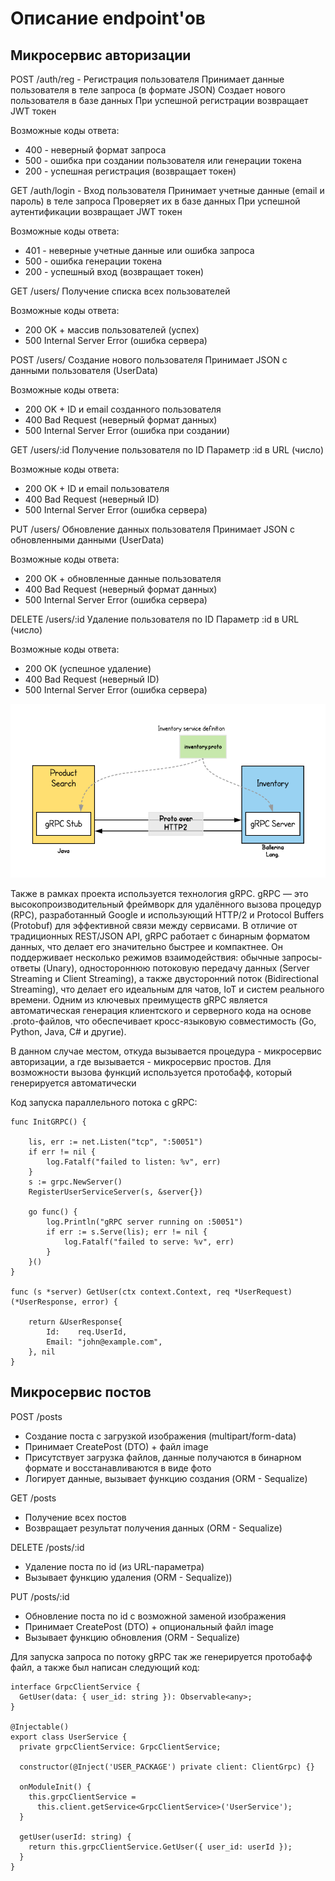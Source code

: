 # Описание endpoint'ов 
## Микросервис авторизации

POST /auth/reg - Регистрация пользователя
Принимает данные пользователя в теле запроса (в формате JSON)
Создает нового пользователя в базе данных
При успешной регистрации возвращает JWT токен

Возможные коды ответа:
 - 400 - неверный формат запроса
 - 500 - ошибка при создании пользователя или генерации токена
 - 200 - успешная регистрация (возвращает токен)

GET /auth/login - Вход пользователя
Принимает учетные данные (email и пароль) в теле запроса
Проверяет их в базе данных
При успешной аутентификации возвращает JWT токен

Возможные коды ответа:
 - 401 - неверные учетные данные или ошибка запроса
 - 500 - ошибка генерации токена
 - 200 - успешный вход (возвращает токен)

GET /users/
Получение списка всех пользователей

Возможные коды ответа:
 - 200 OK + массив пользователей (успех)
 - 500 Internal Server Error (ошибка сервера)

POST /users/
Создание нового пользователя
Принимает JSON с данными пользователя (UserData)

Возможные коды ответа:
 - 200 OK + ID и email созданного пользователя
 - 400 Bad Request (неверный формат данных)
 - 500 Internal Server Error (ошибка при создании)

GET /users/:id
Получение пользователя по ID
Параметр :id в URL (число)

Возможные коды ответа:
 - 200 OK + ID и email пользователя
 - 400 Bad Request (неверный ID)
 - 500 Internal Server Error (ошибка сервера)

PUT /users/
Обновление данных пользователя
Принимает JSON с обновленными данными (UserData)

Возможные коды ответа:
 - 200 OK + обновленные данные пользователя
 - 400 Bad Request (неверный формат данных)
 - 500 Internal Server Error (ошибка сервера)

DELETE /users/:id
Удаление пользователя по ID
Параметр :id в URL (число)

Возможные коды ответа:
 - 200 OK (успешное удаление)
 - 400 Bad Request (неверный ID)
 - 500 Internal Server Error (ошибка сервера)


![image info](./pictures/image.png)

Также в рамках проекта используется технология gRPC.
gRPC — это высокопроизводительный фреймворк для удалённого вызова процедур (RPC), разработанный Google и использующий HTTP/2 и Protocol Buffers (Protobuf) для эффективной связи между сервисами. В отличие от традиционных REST/JSON API, gRPC работает с бинарным форматом данных, что делает его значительно быстрее и компактнее. Он поддерживает несколько режимов взаимодействия: обычные запросы-ответы (Unary), одностороннюю потоковую передачу данных (Server Streaming и Client Streaming), а также двусторонний поток (Bidirectional Streaming), что делает его идеальным для чатов, IoT и систем реального времени. Одним из ключевых преимуществ gRPC является автоматическая генерация клиентского и серверного кода на основе .proto-файлов, что обеспечивает кросс-языковую совместимость (Go, Python, Java, C# и другие). 

В данном случае местом, откуда вызывается процедура - микросервис авторизации, а где вызывается - микросервис простов. Для возможности вызова функций используется протобафф, который генерируется автоматически

Код запуска параллельного потока с gRPC:
```
func InitGRPC() {

	lis, err := net.Listen("tcp", ":50051")
	if err != nil {
		log.Fatalf("failed to listen: %v", err)
	}
	s := grpc.NewServer()
	RegisterUserServiceServer(s, &server{})

	go func() {
		log.Println("gRPC server running on :50051")
		if err := s.Serve(lis); err != nil {
			log.Fatalf("failed to serve: %v", err)
		}
	}()
}

func (s *server) GetUser(ctx context.Context, req *UserRequest) (*UserResponse, error) {
	
	return &UserResponse{
		Id:    req.UserId,
		Email: "john@example.com",
	}, nil
}
```

## Микросервис постов

POST /posts
 - Создание поста с загрузкой изображения (multipart/form-data)
 - Принимает CreatePost (DTO) + файл image
 - Присутствует загрузка файлов, данные получаются в бинарном формате и восстанавливаются в виде фото
 - Логирует данные, вызывает функцию создания (ORM - Sequalize)

GET /posts
 - Получение всех постов
 - Возвращает результат получения данных (ORM - Sequalize)

DELETE /posts/:id
 - Удаление поста по id (из URL-параметра)
 - Вызывает функцию удаления (ORM - Sequalize))

PUT /posts/:id
 - Обновление поста по id с возможной заменой изображения
 - Принимает CreatePost (DTO) + опциональный файл image
 - Вызывает функцию обновления (ORM - Sequalize)

Для запуска запроса по потоку gRPC так же генерируется протобафф файл, а также был написан следующий код:
```
interface GrpcClientService {
  GetUser(data: { user_id: string }): Observable<any>;
}

@Injectable()
export class UserService {
  private grpcClientService: GrpcClientService;

  constructor(@Inject('USER_PACKAGE') private client: ClientGrpc) {}

  onModuleInit() {
    this.grpcClientService =
      this.client.getService<GrpcClientService>('UserService');
  }

  getUser(userId: string) {
    return this.grpcClientService.GetUser({ user_id: userId });
  }
}
```
